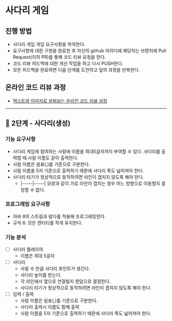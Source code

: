 # 사다리 게임
## 진행 방법
* 사다리 게임 게임 요구사항을 파악한다.
* 요구사항에 대한 구현을 완료한 후 자신의 github 아이디에 해당하는 브랜치에 Pull Request(이하 PR)를 통해 코드 리뷰 요청을 한다.
* 코드 리뷰 피드백에 대한 개선 작업을 하고 다시 PUSH한다.
* 모든 피드백을 완료하면 다음 단계를 도전하고 앞의 과정을 반복한다.

## 온라인 코드 리뷰 과정
* [텍스트와 이미지로 살펴보는 온라인 코드 리뷰 과정](https://github.com/nextstep-step/nextstep-docs/tree/master/codereview)

---
## 🚀 2단계 - 사다리(생성)
### 기능 요구사항
- 사다리 게임에 참여하는 사람에 이름을 최대5글자까지 부여할 수 있다. 사다리를 출력할 때 사람 이름도 같이 출력한다.
- 사람 이름은 쉼표(,)를 기준으로 구분한다.
- 사람 이름을 5자 기준으로 출력하기 때문에 사다리 폭도 넓어져야 한다.
- 사다리 타기가 정상적으로 동작하려면 라인이 겹치지 않도록 해야 한다.
  - |-----|-----| 모양과 같이 가로 라인이 겹치는 경우 어느 방향으로 이동할지 결정할 수 없다.

### 프로그래밍 요구사항
- 자바 8의 스트림과 람다를 적용해 프로그래밍한다.
- 규칙 6: 모든 엔티티를 작게 유지한다.

### 기능 분석
- [ ] 사디리 플레이어
  - 이름은 최대 5글자
- [ ] 사다리
  - 사람 수 만큼 사다리 포인트가 생긴다.
  - 사다리 높이를 받는다.
  - 각 라인에서 옆으로 연결될지 랜덤으로 결정한다.
  - 사다리 타기가 정상적으로 동작하려면 라인이 겹치지 않도록 해야 한다.
- [ ] 입력 / 출력 
  - 사람 이름은 쉼표(,)를 기준으로 구분한다.
  - 사다리 출력시 이름도 함꼐 출력
  - 사람 이름을 5자 기준으로 출력하기 때문에 사다리 폭도 넓어져야 한다.
